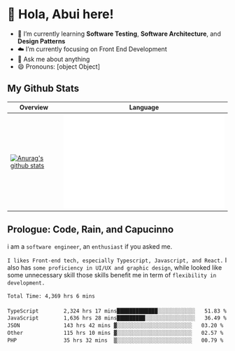 # 👋 Hola, Abui here!

- 🌱 I’m currently learning **Software Testing**, **Software Architecture**, and **Design Patterns**
- ☁️ I’m currently focusing on Front End Development
- 💬 Ask me about anything
- 😄 Pronouns: [object Object]

## My Github Stats

| Overview | Language |
| --- | --- |
|[![Anurag's github stats](https://github-readme-stats.vercel.app/api?username=abui-am&count_private=true)](https://github.com/anuraghazra/github-readme-stats)|![Language](https://raw.githubusercontent.com/abui-am/stats/c6455f656dfce7acd3951e5ec5b25d72af0b2ee3/generated/languages.svg)|

## Prologue: Code, Rain, and Capucinno
i am a `software engineer`, an `enthusiast` if you asked me. 

`I likes Front-end tech, especially Typescript, Javascript, and React.` I also has `some proficiency in UI/UX and graphic design`, while looked like some unnecessary skill those skills benefit me in term of `flexibility in development.`


<!--START_SECTION:waka-->

```txt
Total Time: 4,369 hrs 6 mins

TypeScript        2,324 hrs 17 mins█████████████░░░░░░░░░░░░   51.83 %
JavaScript        1,636 hrs 28 mins█████████░░░░░░░░░░░░░░░░   36.49 %
JSON              143 hrs 42 mins ▓░░░░░░░░░░░░░░░░░░░░░░░░   03.20 %
Other             115 hrs 10 mins ▓░░░░░░░░░░░░░░░░░░░░░░░░   02.57 %
PHP               35 hrs 32 mins  ▒░░░░░░░░░░░░░░░░░░░░░░░░   00.79 %
```

<!--END_SECTION:waka-->
